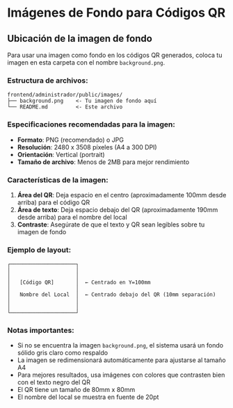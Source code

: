 # Imágenes de Fondo para Códigos QR

## Ubicación de la imagen de fondo

Para usar una imagen como fondo en los códigos QR generados, coloca tu imagen en esta carpeta con el nombre `background.png`.

### Estructura de archivos:
```
frontend/administrador/public/images/
├── background.png    <- Tu imagen de fondo aquí
└── README.md         <- Este archivo
```

### Especificaciones recomendadas para la imagen:

- **Formato**: PNG (recomendado) o JPG
- **Resolución**: 2480 x 3508 píxeles (A4 a 300 DPI)
- **Orientación**: Vertical (portrait)
- **Tamaño de archivo**: Menos de 2MB para mejor rendimiento

### Características de la imagen:

1. **Área del QR**: Deja espacio en el centro (aproximadamente 100mm desde arriba) para el código QR
2. **Área de texto**: Deja espacio debajo del QR (aproximadamente 190mm desde arriba) para el nombre del local
3. **Contraste**: Asegúrate de que el texto y QR sean legibles sobre tu imagen de fondo

### Ejemplo de layout:
```
┌─────────────────────┐
│                     │
│                     │
│   [Código QR]       │  ← Centrado en Y=100mm
│                     │
│   Nombre del Local  │  ← Centrado debajo del QR (10mm separación)
│                     │
│                     │
└─────────────────────┘
```

### Notas importantes:

- Si no se encuentra la imagen `background.png`, el sistema usará un fondo sólido gris claro como respaldo
- La imagen se redimensionará automáticamente para ajustarse al tamaño A4
- Para mejores resultados, usa imágenes con colores que contrasten bien con el texto negro del QR
- El QR tiene un tamaño de 80mm x 80mm
- El nombre del local se muestra en fuente de 20pt 